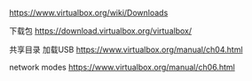 https://www.virtualbox.org/wiki/Downloads

下载包
https://download.virtualbox.org/virtualbox/

共享目录  加载USB
https://www.virtualbox.org/manual/ch04.html

network modes
https://www.virtualbox.org/manual/ch06.html
